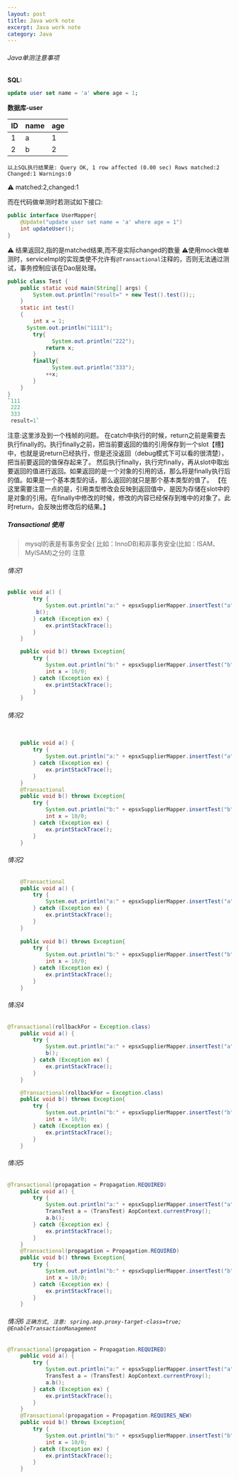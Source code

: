 ```yaml
---
layout: post
title: Java work note
excerpt: Java work note
category: Java
---
```


###### Java单测注意事项

**SQL:**

```sql
update user set name = 'a' where age = 1;
```

**数据库-user**

 |ID  |name|age|
 |----|----|---|
 | 1  | a  | 1 |
 | 2  | b  | 2 |

`以上SQL执行结果是:
Query OK, 1 row affected (0.00 sec)
Rows matched:2 Changed:1 Warnings:0`

⚠️ matched:2,changed:1

而在代码做单测时若测试如下接口:

```java
public interface UserMapper{
    @Update("update user set name = 'a' where age = 1")
    int updateUser();
}
```

⚠️ 结果返回2,指的是matched结果,而不是实际changed的数量
⚠️使用mock做单测时，serviceImpl的实现类使不允许有`@Transactional`注释的，否则无法通过测试，事务控制应该在Dao层处理。



```java
public class Test {
	public static void main(String[] args) {
		System.out.println("result=" + new Test().test());;  
	}
	static int test()  
	{  
	    int x = 1;
      System.out.println("1111");
	    try{  
	    	  System.out.println("222");
	        return x;  
	    }  
	    finally{  
	    	  System.out.println("333");
	        ++x;  
	    }  
	}
}
`111
 222
 333
 result=1`
```

注意:这里涉及到一个栈帧的问题。
在catch中执行的时候，return之前是需要去执行finally的。执行finally之前，把当前要返回的值的引用保存到一个slot【槽】中，也就是说return已经执行，但是还没返回（debug模式下可以看的很清楚），把当前要返回的值保存起来了。 然后执行finally，执行完finally，再从slot中取出要返回的值进行返回。如果返回的是一个对象的引用的话，那么将是finally执行后的值。如果是一个基本类型的话，那么返回的就只是那个基本类型的值了。
【在这里需要注意一点的是，引用类型修改会反映到返回值中，是因为存储在slot中的是对象的引用。在finally中修改的时候，修改的内容已经保存到堆中的对象了。此时return，会反映出修改后的结果。】






##### Transactional 使用
> mysql的表是有事务安全( 比如：InnoDB)和非事务安全(比如：ISAM、MyISAM)之分的 注意
###### 情况1
```java
public void a() {
        try {
            System.out.println("a:" + epsxSupplierMapper.insertTest("a", 1)); //入库成功
	     b();
        } catch (Exception ex) {
            ex.printStackTrace();
        }
    }

    public void b() throws Exception{
        try {
            System.out.println("b:" + epsxSupplierMapper.insertTest("b", 2)); //入库成功
            int x = 10/0;
        } catch (Exception ex) {
            ex.printStackTrace();
        }
    }
```


###### 情况2
```java

    public void a() {
        try {
            System.out.println("a:" + epsxSupplierMapper.insertTest("a", 1)); //入库成功
        } catch (Exception ex) {
            ex.printStackTrace();
        }
    }
    @Transactional
    public void b() throws Exception{
        try {
            System.out.println("b:" + epsxSupplierMapper.insertTest("b", 2));//入库成功
            int x = 10/0;
        } catch (Exception ex) {
            ex.printStackTrace();
        }
    }
```

###### 情况2
```java
    @Transactional
    public void a() {
        try {
            System.out.println("a:" + epsxSupplierMapper.insertTest("a", 1)); //入库成功
        } catch (Exception ex) {
            ex.printStackTrace();
        }
    }
    
    public void b() throws Exception{
        try {
            System.out.println("b:" + epsxSupplierMapper.insertTest("b", 2));//入库成功
            int x = 10/0;
        } catch (Exception ex) {
            ex.printStackTrace();
        }
    }
```

###### 情况4
```java
@Transactional(rollbackFor = Exception.class)
    public void a() {
        try {
            System.out.println("a:" + epsxSupplierMapper.insertTest("a", 1)); //入库成功
            b();
        } catch (Exception ex) {
            ex.printStackTrace();
        }
    }

    @Transactional(rollbackFor = Exception.class)
    public void b() throws Exception{
        try {
            System.out.println("b:" + epsxSupplierMapper.insertTest("b", 2)); //入库成功
            int x = 10/0;
        } catch (Exception ex) {
            ex.printStackTrace();
        }
    }
```

###### 情况5

```java
@Transactional(propagation = Propagation.REQUIRED)
    public void a() {
        try {
            System.out.println("a:" + epsxSupplierMapper.insertTest("a", 1)); //入库成功
            TransTest a = (TransTest) AopContext.currentProxy();
            a.b();
        } catch (Exception ex) {
            ex.printStackTrace();
        }
    }
    @Transactional(propagation = Propagation.REQUIRED)
    public void b() throws Exception{
        try {
            System.out.println("b:" + epsxSupplierMapper.insertTest("b", 2));  // 入库成功
            int x = 10/0;
        } catch (Exception ex) {
            ex.printStackTrace();
        }
    }
```

###### 情况6  `正确方式, 注意: spring.aop.proxy-target-class=true; @EnableTransactionManagement`
```java
@Transactional(propagation = Propagation.REQUIRED)
    public void a() {
        try {
            System.out.println("a:" + epsxSupplierMapper.insertTest("a", 1)); //入库成功
            TransTest a = (TransTest) AopContext.currentProxy();
            a.b();
        } catch (Exception ex) {
            ex.printStackTrace();
        }
    }
    @Transactional(propagation = Propagation.REQUIRES_NEW)
    public void b() throws Exception{
        try {
            System.out.println("b:" + epsxSupplierMapper.insertTest("b", 2));  // `入库失败`
            int x = 10/0;
        } catch (Exception ex) {
            ex.printStackTrace();
        }
    }
```

